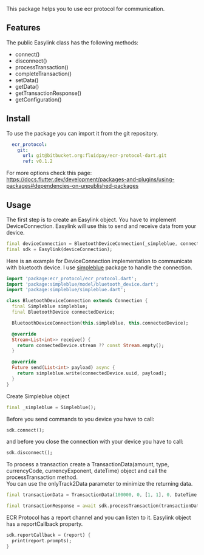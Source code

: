 This package helps you to use ecr protocol for communication.

## Features

The public Easylink class has the following methods:

- connect()
- disconnect()
- processTransaction()
- completeTransaction()
- setData()
- getData()
- getTransactionResponse()
- getConfiguration()

## Install

To use the package you can import it from the git repository.

```yml
  ecr_protocol:
    git:
      url: git@bitbucket.org:fluidpay/ecr-protocol-dart.git
      ref: v0.1.2
```

For more options check this
page: https://docs.flutter.dev/development/packages-and-plugins/using-packages#dependencies-on-unpublished-packages

## Usage

The first step is to create an Easylink object. You have to implement DeviceConnection. Easylink will use this to send
and receive data from your device.

```dart
final deviceConnection = BluetoothDeviceConnection(_simpleblue, connectedDevice);
final sdk = Easylink(deviceConnection);
```

Here is an example for DeviceConnection implementation to communicate with bluetooth device. I use [simpleblue](https://pub.dev/packages/simpleblue) package to handle the connection.
```dart
import 'package:ecr_protocol/ecr_protocol.dart';
import 'package:simpleblue/model/bluetooth_device.dart';
import 'package:simpleblue/simpleblue.dart';

class BluetoothDeviceConnection extends Connection {
  final Simpleblue simpleblue;
  final BluetoothDevice connectedDevice;

  BluetoothDeviceConnection(this.simpleblue, this.connectedDevice);

  @override
  Stream<List<int>> receive() {
    return connectedDevice.stream ?? const Stream.empty();
  }

  @override
  Future send(List<int> payload) async {
    return simpleblue.write(connectedDevice.uuid, payload);
  }
}
```
Create Simpleblue object
```dart
final _simpleblue = Simpleblue();
```

Before you send commands to you device you have to call:

```dart
sdk.connect();
```

and before you close the connection with your device you have to call:

```dart
sdk.disconnect();
```

To process a transaction create a TransactionData(amount, type, currencyCode, currencyExponent, dateTime) object and
call the processTransaction method.
<br>You can use the onlyTrack2Data parameter to minimize the returning data.

```dart
final transactionData = TransactionData(100000, 0, [1, 1], 0, DateTime.now());

final transactionResponse = await sdk.processTransaction(transactionData, onlyTrack2Data: true);
```

ECR Protocol has a report channel and you can listen to it. Easylink object has a reportCallback property.
```dart
sdk.reportCallback = (report) {
  print(report.prompts);
} 
```